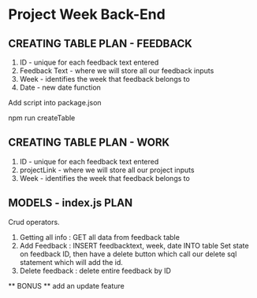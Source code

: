 # Project Week Back-End

## CREATING TABLE PLAN - FEEDBACK

1. ID - unique for each feedback text entered
2. Feedback Text - where we will store all our feedback inputs
3. Week - identifies the week that feedback belongs to
4. Date - new date function

Add script into package.json

npm run createTable

## CREATING TABLE PLAN - WORK

1. ID - unique for each feedback text entered
2. projectLink - where we will store all our project inputs
3. Week - identifies the week that feedback belongs to

## MODELS - index.js PLAN

Crud operators.

1. Getting all info : GET all data from feedback table
2. Add Feedback : INSERT feedbacktext, week, date INTO table
   Set state on feedback ID, then have a delete button which call our delete sql statement which will add the id.
3. Delete feedback : delete entire feedback by ID

** BONUS ** add an update feature

##
